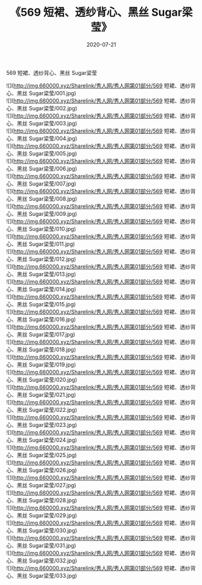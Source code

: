 ﻿---
layout: post
title:  《569 短裙、透纱背心、黑丝 Sugar梁莹》
date:   2020-07-21
img: http://img.660000.xyz/Sharelink/秀人网/秀人网第01部分/569 短裙、透纱背心、黑丝 Sugar梁莹/000.jpg
categories: [美女, 清纯, 唯美]
---

569 短裙、透纱背心、黑丝 Sugar梁莹

  ![](http://img.660000.xyz/Sharelink/秀人网/秀人网第01部分/569 短裙、透纱背心、黑丝 Sugar梁莹/001.jpg) <br> ![](http://img.660000.xyz/Sharelink/秀人网/秀人网第01部分/569 短裙、透纱背心、黑丝 Sugar梁莹/002.jpg) <br> ![](http://img.660000.xyz/Sharelink/秀人网/秀人网第01部分/569 短裙、透纱背心、黑丝 Sugar梁莹/003.jpg) <br> ![](http://img.660000.xyz/Sharelink/秀人网/秀人网第01部分/569 短裙、透纱背心、黑丝 Sugar梁莹/004.jpg) <br> ![](http://img.660000.xyz/Sharelink/秀人网/秀人网第01部分/569 短裙、透纱背心、黑丝 Sugar梁莹/005.jpg) <br> ![](http://img.660000.xyz/Sharelink/秀人网/秀人网第01部分/569 短裙、透纱背心、黑丝 Sugar梁莹/006.jpg) <br> ![](http://img.660000.xyz/Sharelink/秀人网/秀人网第01部分/569 短裙、透纱背心、黑丝 Sugar梁莹/007.jpg) <br> ![](http://img.660000.xyz/Sharelink/秀人网/秀人网第01部分/569 短裙、透纱背心、黑丝 Sugar梁莹/008.jpg) <br> ![](http://img.660000.xyz/Sharelink/秀人网/秀人网第01部分/569 短裙、透纱背心、黑丝 Sugar梁莹/009.jpg) <br> ![](http://img.660000.xyz/Sharelink/秀人网/秀人网第01部分/569 短裙、透纱背心、黑丝 Sugar梁莹/010.jpg) <br> ![](http://img.660000.xyz/Sharelink/秀人网/秀人网第01部分/569 短裙、透纱背心、黑丝 Sugar梁莹/011.jpg) <br> ![](http://img.660000.xyz/Sharelink/秀人网/秀人网第01部分/569 短裙、透纱背心、黑丝 Sugar梁莹/012.jpg) <br> ![](http://img.660000.xyz/Sharelink/秀人网/秀人网第01部分/569 短裙、透纱背心、黑丝 Sugar梁莹/013.jpg) <br> ![](http://img.660000.xyz/Sharelink/秀人网/秀人网第01部分/569 短裙、透纱背心、黑丝 Sugar梁莹/014.jpg) <br> ![](http://img.660000.xyz/Sharelink/秀人网/秀人网第01部分/569 短裙、透纱背心、黑丝 Sugar梁莹/015.jpg) <br> ![](http://img.660000.xyz/Sharelink/秀人网/秀人网第01部分/569 短裙、透纱背心、黑丝 Sugar梁莹/016.jpg) <br> ![](http://img.660000.xyz/Sharelink/秀人网/秀人网第01部分/569 短裙、透纱背心、黑丝 Sugar梁莹/017.jpg) <br> ![](http://img.660000.xyz/Sharelink/秀人网/秀人网第01部分/569 短裙、透纱背心、黑丝 Sugar梁莹/018.jpg) <br> ![](http://img.660000.xyz/Sharelink/秀人网/秀人网第01部分/569 短裙、透纱背心、黑丝 Sugar梁莹/019.jpg) <br> ![](http://img.660000.xyz/Sharelink/秀人网/秀人网第01部分/569 短裙、透纱背心、黑丝 Sugar梁莹/020.jpg) <br> ![](http://img.660000.xyz/Sharelink/秀人网/秀人网第01部分/569 短裙、透纱背心、黑丝 Sugar梁莹/021.jpg) <br> ![](http://img.660000.xyz/Sharelink/秀人网/秀人网第01部分/569 短裙、透纱背心、黑丝 Sugar梁莹/022.jpg) <br> ![](http://img.660000.xyz/Sharelink/秀人网/秀人网第01部分/569 短裙、透纱背心、黑丝 Sugar梁莹/023.jpg) <br> ![](http://img.660000.xyz/Sharelink/秀人网/秀人网第01部分/569 短裙、透纱背心、黑丝 Sugar梁莹/024.jpg) <br> ![](http://img.660000.xyz/Sharelink/秀人网/秀人网第01部分/569 短裙、透纱背心、黑丝 Sugar梁莹/025.jpg) <br> ![](http://img.660000.xyz/Sharelink/秀人网/秀人网第01部分/569 短裙、透纱背心、黑丝 Sugar梁莹/026.jpg) <br> ![](http://img.660000.xyz/Sharelink/秀人网/秀人网第01部分/569 短裙、透纱背心、黑丝 Sugar梁莹/027.jpg) <br> ![](http://img.660000.xyz/Sharelink/秀人网/秀人网第01部分/569 短裙、透纱背心、黑丝 Sugar梁莹/028.jpg) <br> ![](http://img.660000.xyz/Sharelink/秀人网/秀人网第01部分/569 短裙、透纱背心、黑丝 Sugar梁莹/029.jpg) <br> ![](http://img.660000.xyz/Sharelink/秀人网/秀人网第01部分/569 短裙、透纱背心、黑丝 Sugar梁莹/030.jpg) <br> ![](http://img.660000.xyz/Sharelink/秀人网/秀人网第01部分/569 短裙、透纱背心、黑丝 Sugar梁莹/031.jpg) <br> ![](http://img.660000.xyz/Sharelink/秀人网/秀人网第01部分/569 短裙、透纱背心、黑丝 Sugar梁莹/032.jpg) <br> ![](http://img.660000.xyz/Sharelink/秀人网/秀人网第01部分/569 短裙、透纱背心、黑丝 Sugar梁莹/033.jpg) <br>